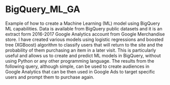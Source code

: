 # BigQuery_ML_GA
Example of how to create a Machine Learning (ML) model using BigQuery ML capabilities. Data is available from BigQuery public datasets and it is an extract form 2016-2017 Google Analytics account from Google Merchandise store. 
I have created various models using logistic regressions and boosted tree (XGBoost) algorithm to classify users that will return to the site and the probability of them purchasing an item in a later visit.
This is particularly useful and allows us to create and predict ML models in BigQuery, without using Python or any other programming language. The results from the following query, although simple, can be used to create audiences in Google Analytics that can be then used in Google Ads to target specific users and prompt them to purchase again.
